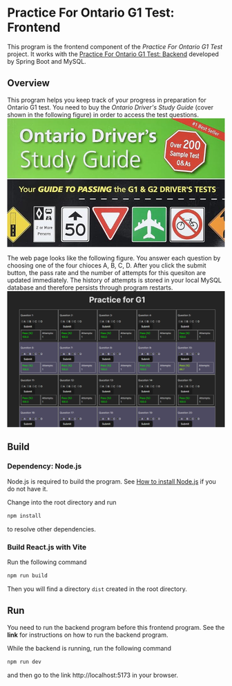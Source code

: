 # Practice For Ontario G1 Test: Frontend

This program is the frontend component of the *Practice For Ontario G1 Test* project. It works with the [Practice For Ontario G1 Test: Backend](https://github.com/joejeye/g1practice-backend) developed by Spring Boot and MySQL.

## Overview

This program helps you keep track of your progress in preparation for Ontario G1 test. You need to buy the *Ontario Driver's Study Guide* (cover shown in the following figure) in order to access the test questions.
![Cover of Ontario Driver's Study Guide](./src/assets/81N2MiKLAiL._SX679_.jpg "Cover of Ontario Driver's Study Guide")

The web page looks like the following figure. You answer each question by choosing one of the four chioces A, B, C, D. After you click the submit button, the pass rate and the number of attempts for this quesiton are updated immediately. The history of attempts is stored in your local MySQL database and therefore persists through program restarts.
![sample webpage](./src/assets/sample_webpage.png)

## Build

### Dependency: Node.js
Node.js is required to build the program. See [How to install Node.js](https://nodejs.org/en/learn/getting-started/how-to-install-nodejs) if you do not have it.

Change into the root directory and run
```sh
npm install
```
to resolve other dependencies.

### Build React.js with Vite

Run the following command
```sh
npm run build
```
Then you will find a directory `dist` created in the root directory.

## Run

You need to run the backend program before this frontend program. See the **link** for instructions on how to run the backend program.

While the backend is running, run the following command
```sh
npm run dev
```
and then go to the link http://localhost:5173 in your browser.